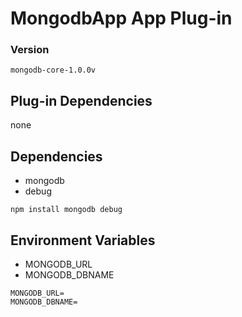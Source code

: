 # MongodbApp App Plug-in

### Version

`mongodb-core-1.0.0v`

## Plug-in Dependencies

none

## Dependencies

- mongodb
- debug

```
npm install mongodb debug
```

## Environment Variables

- MONGODB_URL
- MONGODB_DBNAME

```
MONGODB_URL=
MONGODB_DBNAME=
```
